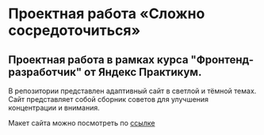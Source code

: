 # Проектная работа «Сложно сосредоточиться»  
  
## Проектная работа в рамках курса "Фронтенд-разработчик" от Яндекс Практикум.
В репозитории представлен адаптивный сайт в светлой и тёмной темах.  <br>
Сайт представляет собой сборник советов для улучшения концентрации и внимания.  <br>
  
Макет сайта можно посмотреть по [ссылке](https://www.figma.com/design/lCqDbWjgllgJtb2hmCqfyX/%236-%D0%A1%D0%BB%D0%BE%D0%B6%D0%BD%D0%BE-%D1%81%D0%BE%D1%81%D1%80%D0%B5%D0%B4%D0%BE%D1%82%D0%BE%D1%87%D0%B8%D1%82%D1%8C%D1%81%D1%8F?node-id=0-1&node-type=canvas&t=GiMBbVUCGGdc0I3r-0)